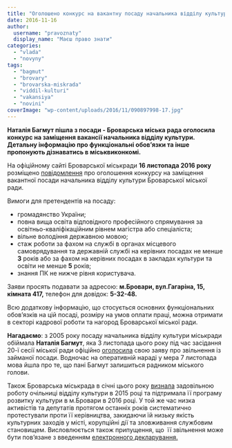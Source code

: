 ```yaml
---
title: "Оголошено конкурс на вакантну посаду начальника відділу культури БМР"
date: 2016-11-16
author: 
  username: "pravoznaty"
  display_name: "Маєш право знати"
categories: 
  - "vlada"
  - "novyny"
tags: 
  - "bagmut"
  - "brovary"
  - "brovarska-miskrada"
  - "viddil-kulturi"
  - "vakansiya"
  - "novini"
coverImage: "wp-content/uploads/2016/11/090897998-17.jpg"
---
```


**Наталія Багмут пішла з посади - Броварська міська рада оголосила конкурс на заміщення вакансії начальника відділу культури. Детальну інформацію про функціональні обов’язки та інше пропонують дізнаватись в міськвиконкомі.**

На офіційному сайті Броварської міськради **16 листопада 2016 року** розміщено [повідомлення](https://brovary-rada.gov.ua/news/14497.html) про оголошення конкурсу на заміщення вакантної посади начальника відділу культури Броварської міської ради.

Вимоги для претендентів на посаду:

- громадянство України;
- повна вища освіта відповідного професійного спрямування за освітньо-кваліфікаційним рівнем магістра або спеціаліста;
- вільне володіння державною мовою;
- стаж роботи за фахом на службі в органах місцевого самоврядування та державній службі на керівних посадах не менше **3** років або за фахом на керівних посадах в закладах культури та освіти не менше **5** років;
- знання ПК не нижче рівня користувача.

Заяви просять подавати за адресою: **м.Бровари, вул.Гагаріна, 15, кімната 417,** телефон для довідок: **5-32-48.**

Всю додаткову інформацію, що стосується основних функціональних обов’язків на цій посаді, розміру на умов оплати праці, можна отримати в секторі кадрової роботи та нагород Броварської міської ради.

**Нагадаємо**: з 2005 року посаду начальника відділу культури міськради обіймала **Наталія Багмут**, яка 3 листопада цього року під час засідання 20-ї сесії міської ради офіційно [оголосила](https://mpz.brovary.org/ochilnytsya-viddilu-kultury-nataliya-bagmut-zayavyla-pro-svoye-zvilnennya/) свою заяву про звільнення із займаної посади. Водночас на оперативній нараді у мера 7 листопада мова йшла про те, що пані Багмут залишиться радником міського голови.

Також Броварська міськрада в січні цього року [визнала](https://mpz.brovary.org/miska-rada-dala-bagmut-zelene-svitlo-nadali-keruvaty-kulturoyu-u-brovarah/) задовільною роботу очільниці відділу культури в 2015 році та підтримала її програму розвитку культури в м.Бровари в 2016 році. У той же час низка активістів та депутатів протягом останніх років систематично протестували проти її керівництва, закидаючи їй низьку якість культурних заходів у місті, корупційні дії та зловживання службовим становищем. Висловлюється також припущення, що  її звільнення може бути пов’язане з введенням [електронного декларування.](https://mpz.brovary.org/e-deklaratsiya-sapozhka-groshi-zhytlo-zemelni-dilyanky-majzhe-vse-vlasnist-druzhyny/)[](https://mpz.brovary.org/e-deklaratsiya-sapozhka-groshi-zhytlo-zemelni-dilyanky-majzhe-vse-vlasnist-druzhyny/)
